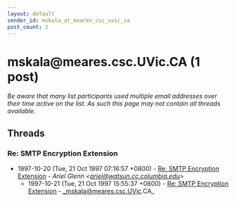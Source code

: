 ```yaml
---
layout: default
sender_id: mskala_at_meares_csc_uvic_ca
post_count: 1
---
```


# mskala<span>@</span>meares.csc.UVic.CA (1 post)

_Be aware that many list participants used multiple email addresses over their time active on the list. As such this page may not contain all threads available._

## Threads

### Re: SMTP Encryption Extension
+ 1997-10-20 (Tue, 21 Oct 1997 07:16:57 +0800) - [Re: SMTP Encryption Extension](/archive/1997/10/95d95fd6ce92fb15f772332ba029c81802a8bde28c4da6740024f75688063658) - _Ariel Glenn \<ariel@watsun.cc.columbia.edu\>_
  + 1997-10-21 (Tue, 21 Oct 1997 15:55:37 +0800) - [Re: SMTP Encryption Extension](/archive/1997/10/cd400ac27c8e47a6ddd44cef414ac8fa15b60f9fc64fb19a9b3a548655ffe745) - _mskala@meares.csc.UVic.CA_

